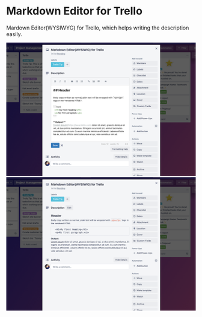 # Markdown Editor for Trello

Mardown Editor(WYSIWYG) for Trello, which helps writing the description easily.

![editor](/doc/editor.png)
![description](/doc/description.png)
